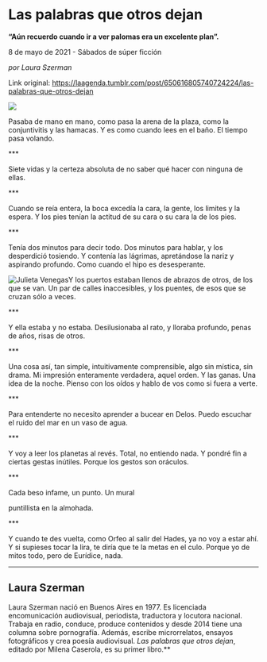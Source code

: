 # Las palabras que otros dejan

**“Aún recuerdo cuando ir a ver palomas era un excelente plan”.**

8 de mayo de 2021 - Sábados de súper ficción

_por Laura Szerman_

Link original: https://laagenda.tumblr.com/post/650616805740724224/las-palabras-que-otros-dejan

![](https://64.media.tumblr.com/92bfe68dc35db5f9f3d16bb44a5ee90d/5917d7da9c0b2905-a1/s500x750/9db02e264e606abe92edb50f4dce9dc4819b614e.png)


Pasaba de mano en mano, como pasa la arena de la plaza, como la conjuntivitis y las hamacas. Y es como cuando lees en el baño. El tiempo pasa volando.

\*\*\*

Siete vidas y la certeza absoluta de no saber qué hacer con ninguna de ellas.

\*\*\*

Cuando se reía entera, la boca excedía la cara, la gente, los limites y la espera. Y los pies tenían la actitud de su cara o su cara la de los pies.

\*\*\*

Tenía dos minutos para decir todo. Dos minutos para hablar, y los desperdició tosiendo. Y contenía las lágrimas, apretándose la nariz y aspirando profundo. Como cuando el hipo es desesperante.

![Julieta Venegas](https://64.media.tumblr.com/d64737c3501d4da36502597c7a227909/5917d7da9c0b2905-35/s250x400/dd6e2888cf15d01076e43e09ebf44d485069f738.png)Y los puertos estaban llenos de abrazos de otros, de los que se van. Un par de calles inaccesibles, y los puentes, de esos que se cruzan sólo a veces.

\*\*\*

Y ella estaba y no estaba. Desilusionaba al rato, y lloraba profundo, penas de años, risas de otros.

\*\*\*

Una cosa así, tan simple, intuitivamente comprensible, algo sin mística, sin drama. Mi impresión enteramente verdadera, aquel orden. Y las ganas. Una idea de la noche. Pienso con los oídos y hablo de vos como si fuera a verte.

\*\*\*

Para entenderte no necesito aprender a bucear en Delos. Puedo escuchar el ruido del mar en un vaso de agua.

\*\*\*

Y voy a leer los planetas al revés. Total, no entiendo nada. Y pondré fin a ciertas gestas inútiles. Porque los gestos son oráculos.

\*\*\*

Cada beso infame, un punto. Un mural

puntillista en la almohada.

\*\*\*

Y cuando te des vuelta, como Orfeo al salir del Hades, ya no voy a estar ahí. Y si supieses tocar la lira, te diría que te la metas en el culo. Porque yo de mitos todo, pero de Eurídice, nada.



---

Laura Szerman
-------------

Laura Szerman nació en Buenos Aires en 1977. Es licenciada encomunicación audiovisual, periodista, traductora y locutora nacional. Trabaja en radio, conduce, produce contenidos y desde 2014 tiene una columna sobre pornografía. Además, escribe microrrelatos, ensayos fotográficos y crea poesía audiovisual. *Las palabras que otros dejan*, editado por Milena Caserola, es su primer libro.**

